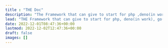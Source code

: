 ```yaml
---
title : "THE Doc"
description: "The Framework that can give to start for php ,deno(in work), go(planed), rust(planed)."
lead: "THE Framework that can give to start for php, deno(in work), go(planed), rust(planed). Also Front end binding with backend Api."
date: 2022-12-01T08:47:36+00:00
lastmod: 2022-12-02T12:47:36+00:00
draft: false
images: []
---
```

